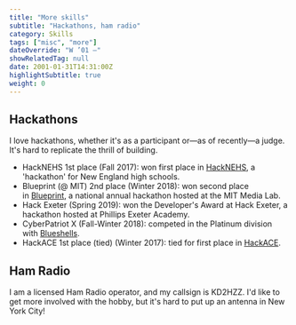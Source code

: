 ```yaml
---
title: "More skills"
subtitle: "Hackathons, ham radio"
category: Skills
tags: ["misc", "more"]
dateOverride: "W ’01 –"
showRelatedTag: null
date: 2001-01-31T14:31:00Z
highlightSubtitle: true
weight: 0
---
```


## Hackathons

I love hackathons, whether it's as a participant or—as of recently—a judge. It's hard to replicate the thrill of building.

- HackNEHS 1st place (Fall 2017): won first place in [HackNEHS](https://www.hacknehs.org/), a 'hackathon' for New England high schools.
- Blueprint (@ MIT) 2nd place (Winter 2018): won second place in [Blueprint](https://blueprint.hackmit.org/), a national annual hackathon hosted at the MIT Media Lab.
- Hack Exeter (Spring 2019): won the Developer's Award at Hack Exeter, a hackathon hosted at Phillips Exeter Academy.
- CyberPatriot X (Fall-Winter 2018): competed in the Platinum division with [Blueshells](https://blueshells.net/).
- HackACE 1st place (tied) (Winter 2017): tied for first place in [HackACE](http://hackace.us/).

## Ham Radio

I am a licensed Ham Radio operator, and my callsign is KD2HZZ. I'd like to get more involved with the hobby, but it's hard to put up an antenna in New York City!
